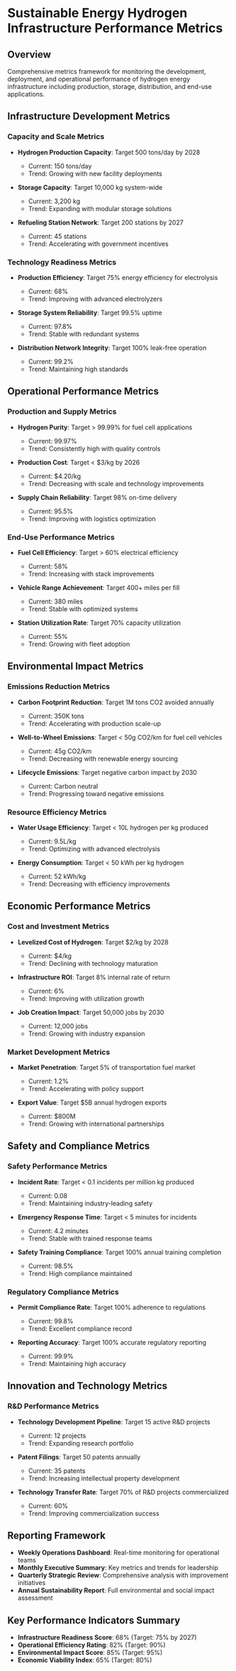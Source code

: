# Sustainable Energy Hydrogen Infrastructure Performance Metrics

## Overview
Comprehensive metrics framework for monitoring the development, deployment, and operational performance of hydrogen energy infrastructure including production, storage, distribution, and end-use applications.

## Infrastructure Development Metrics

### Capacity and Scale Metrics
- **Hydrogen Production Capacity**: Target 500 tons/day by 2028
  - Current: 150 tons/day
  - Trend: Growing with new facility deployments

- **Storage Capacity**: Target 10,000 kg system-wide
  - Current: 3,200 kg
  - Trend: Expanding with modular storage solutions

- **Refueling Station Network**: Target 200 stations by 2027
  - Current: 45 stations
  - Trend: Accelerating with government incentives

### Technology Readiness Metrics
- **Production Efficiency**: Target 75% energy efficiency for electrolysis
  - Current: 68%
  - Trend: Improving with advanced electrolyzers

- **Storage System Reliability**: Target 99.5% uptime
  - Current: 97.8%
  - Trend: Stable with redundant systems

- **Distribution Network Integrity**: Target 100% leak-free operation
  - Current: 99.2%
  - Trend: Maintaining high standards

## Operational Performance Metrics

### Production and Supply Metrics
- **Hydrogen Purity**: Target > 99.99% for fuel cell applications
  - Current: 99.97%
  - Trend: Consistently high with quality controls

- **Production Cost**: Target < $3/kg by 2026
  - Current: $4.20/kg
  - Trend: Decreasing with scale and technology improvements

- **Supply Chain Reliability**: Target 98% on-time delivery
  - Current: 95.5%
  - Trend: Improving with logistics optimization

### End-Use Performance Metrics
- **Fuel Cell Efficiency**: Target > 60% electrical efficiency
  - Current: 58%
  - Trend: Increasing with stack improvements

- **Vehicle Range Achievement**: Target 400+ miles per fill
  - Current: 380 miles
  - Trend: Stable with optimized systems

- **Station Utilization Rate**: Target 70% capacity utilization
  - Current: 55%
  - Trend: Growing with fleet adoption

## Environmental Impact Metrics

### Emissions Reduction Metrics
- **Carbon Footprint Reduction**: Target 1M tons CO2 avoided annually
  - Current: 350K tons
  - Trend: Accelerating with production scale-up

- **Well-to-Wheel Emissions**: Target < 50g CO2/km for fuel cell vehicles
  - Current: 45g CO2/km
  - Trend: Decreasing with renewable energy sourcing

- **Lifecycle Emissions**: Target negative carbon impact by 2030
  - Current: Carbon neutral
  - Trend: Progressing toward negative emissions

### Resource Efficiency Metrics
- **Water Usage Efficiency**: Target < 10L hydrogen per kg produced
  - Current: 9.5L/kg
  - Trend: Optimizing with advanced electrolysis

- **Energy Consumption**: Target < 50 kWh per kg hydrogen
  - Current: 52 kWh/kg
  - Trend: Decreasing with efficiency improvements

## Economic Performance Metrics

### Cost and Investment Metrics
- **Levelized Cost of Hydrogen**: Target $2/kg by 2028
  - Current: $4/kg
  - Trend: Declining with technology maturation

- **Infrastructure ROI**: Target 8% internal rate of return
  - Current: 6%
  - Trend: Improving with utilization growth

- **Job Creation Impact**: Target 50,000 jobs by 2030
  - Current: 12,000 jobs
  - Trend: Growing with industry expansion

### Market Development Metrics
- **Market Penetration**: Target 5% of transportation fuel market
  - Current: 1.2%
  - Trend: Accelerating with policy support

- **Export Value**: Target $5B annual hydrogen exports
  - Current: $800M
  - Trend: Growing with international partnerships

## Safety and Compliance Metrics

### Safety Performance Metrics
- **Incident Rate**: Target < 0.1 incidents per million kg produced
  - Current: 0.08
  - Trend: Maintaining industry-leading safety

- **Emergency Response Time**: Target < 5 minutes for incidents
  - Current: 4.2 minutes
  - Trend: Stable with trained response teams

- **Safety Training Compliance**: Target 100% annual training completion
  - Current: 98.5%
  - Trend: High compliance maintained

### Regulatory Compliance Metrics
- **Permit Compliance Rate**: Target 100% adherence to regulations
  - Current: 99.8%
  - Trend: Excellent compliance record

- **Reporting Accuracy**: Target 100% accurate regulatory reporting
  - Current: 99.9%
  - Trend: Maintaining high accuracy

## Innovation and Technology Metrics

### R&D Performance Metrics
- **Technology Development Pipeline**: Target 15 active R&D projects
  - Current: 12 projects
  - Trend: Expanding research portfolio

- **Patent Filings**: Target 50 patents annually
  - Current: 35 patents
  - Trend: Increasing intellectual property development

- **Technology Transfer Rate**: Target 70% of R&D projects commercialized
  - Current: 60%
  - Trend: Improving commercialization success

## Reporting Framework
- **Weekly Operations Dashboard**: Real-time monitoring for operational teams
- **Monthly Executive Summary**: Key metrics and trends for leadership
- **Quarterly Strategic Review**: Comprehensive analysis with improvement initiatives
- **Annual Sustainability Report**: Full environmental and social impact assessment

## Key Performance Indicators Summary
- **Infrastructure Readiness Score**: 68% (Target: 75% by 2027)
- **Operational Efficiency Rating**: 82% (Target: 90%)
- **Environmental Impact Score**: 85% (Target: 95%)
- **Economic Viability Index**: 65% (Target: 80%)
